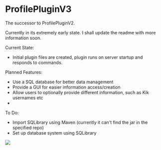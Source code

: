 ProfilePluginV3
===============

The successor to ProfilePluginV2.

Currently in its extremely early state. I shall update the readme with more information soon.

Current State:

  - Initial plugin files are created, plugin runs on server startup and responds to commands.

Planned Features:

  - Use a SQL database for better data management
  - Provide a GUI for easier information access/creation
  - Allow users to optionally provide different information, such as Kik usernames etc
  - 
To Do:

  - Import SQLibrary using Maven (currently it can't find the jar in the specified repo)
  - Set up database system using SQLibrary

<img src='https://travis-ci.org/Iraos/ProfilePluginV3.svg?branch=master'>
